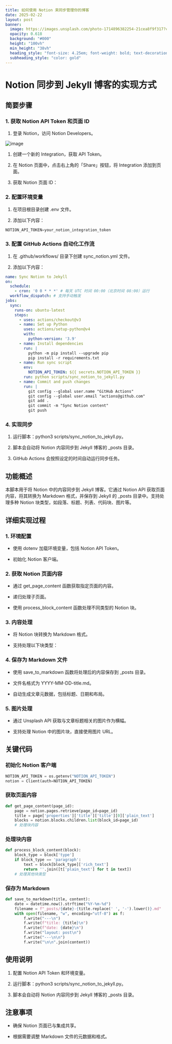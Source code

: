 ```yaml
---
title: 如何使用 Notion 来同步管理你的博客
date: 2025-02-22
layout: post
banner:
  image: https://images.unsplash.com/photo-1714896382254-21cea8f9f317?crop=entropy&cs=tinysrgb&fit=max&fm=jpg&ixid=M3w2OTIwMzJ8MHwxfHJhbmRvbXx8fHx8fHx8fDE3NDAyNDg2NDF8&ixlib=rb-4.0.3&q=80&w=1080
  opacity: 0.618
  background: "#000"
  height: "100vh"
  min_height: "38vh"
  heading_style: "font-size: 4.25em; font-weight: bold; text-decoration: underline"
  subheading_style: "color: gold"
---
```


# Notion 同步到 Jekyll 博客的实现方式

## 简要步骤

### 1. 获取 Notion API Token 和页面 ID

1. 登录 Notion，访问 Notion Developers。

![image](https://prod-files-secure.s3.us-west-2.amazonaws.com/a7a0cc5a-89b9-4cda-8686-1fba0ca52f40/d19c1afe-dea5-4312-9333-786b0ba83054/image.png?X-Amz-Algorithm=AWS4-HMAC-SHA256&X-Amz-Content-Sha256=UNSIGNED-PAYLOAD&X-Amz-Credential=ASIAZI2LB4665HVB5YPY%2F20250222%2Fus-west-2%2Fs3%2Faws4_request&X-Amz-Date=20250222T182401Z&X-Amz-Expires=3600&X-Amz-Security-Token=IQoJb3JpZ2luX2VjEMn%2F%2F%2F%2F%2F%2F%2F%2F%2F%2FwEaCXVzLXdlc3QtMiJHMEUCICEGH8PDVhXvIDgxvtQa29UXp%2Bf6%2FR6gK6OXkqhKlWliAiEAizcerDf4xi850f4EDdXQF6kJjW%2BKg%2Fb2QHZC3ufp4yoqiAQI8f%2F%2F%2F%2F%2F%2F%2F%2F%2F%2FARAAGgw2Mzc0MjMxODM4MDUiDJqEjnHdXfu1zFGpEyrcAxGizW%2Bkul7vzQsYGEyyoIY64FUMwkb6gyzvzxzHwnCp%2BCdRxfmOQCaskHetsOdrWaW7AWsxlL70ixWcV0ATc4hJEz4BUJxgJIkwq5oHKk3Bd%2BzUtRQ8GK%2Fh2PrTKBryJlT4pjBH%2Bm7%2BQpoYku8dUvzdpCfrr6sxMJo0RfWdH26M1uoKFCMgIL%2FPEpGrPeVRL%2Bwh889Jo1d%2FeUmuetLOAj1tdSfSGthtVjYkTfrKNGaOMVTkfY8ONj0bK6tHkWrb0pxVpjSs9EMe6BxiwbDwM8GHPGS3dMctpbH18U0LrGsiX1vBgjK3n3DY6ANxIu4D36A4MAOYa%2F4PsW4YsGSuBlDziO1E06PShjXrKNL5yh4YVWVDdnKFPFtG5u0G9lzfU4rRivmiJGPcE346%2FpkOw3JeV9y7x74fWq7XLeBCl1xFpiT0Vu%2B3EDc%2F0GgIsvq6otccppPtm4Eh39lvEljMXXimkphb8RDp%2F8URs5Giv%2BZVHYz2EaNBlWeESjL7TR4%2BjfzuXp5HlMeQYDcNddvUSza0CAlVgKem8OogW8GVwE2CXjmidVtbNl6eskpPBU%2FuW%2FUSQzdR%2FLlubW1mYqQkki1RRrLz0xz9ggOV33L4Acg6Bb88BbNV0GfBfOckMMDy570GOqUBRFYbUOGfErojb0d9dHCduXTDDGF7BeGjdcl5jUFb6J%2BZpmzgxPmc5BBbs9QmD9%2FfJ5jY7GSbXOx3ZyZ2qAWKF3u4INFL0xBO%2FN4lFK1DqwUf36DHT9%2FagAaM8nz1NMPvdraumrdyJn17LQ0oCBbbDF7JUypyZaj2YZw8%2B5PXu55PWFxT4V1nNl0hcbOEOdCPP35WikjkhMsdDtWzCd09H1AFZmiU&X-Amz-Signature=46f3c6df0fc6ed78dee9c3ca72c43f73285a3b26c79797650c11201d870d1734&X-Amz-SignedHeaders=host&x-id=GetObject)

1. 创建一个新的 Integration，获取 API Token。

1. 在 Notion 页面中，点击右上角的「Share」按钮，将 Integration 添加到页面。

1. 获取 Notion 页面 ID：


### 2. 配置环境变量

1. 在项目根目录创建 .env 文件。

1. 添加以下内容：

```javascript
NOTION_API_TOKEN=your_notion_integration_token
```

### 3. 配置 GitHub Actions 自动化工作流

1. 在 .github/workflows/ 目录下创建 sync_notion.yml 文件。

1. 添加以下内容：

```yaml
name: Sync Notion to Jekyll
on:
  schedule:
    - cron: '0 0 * * *' # 每天 UTC 时间 00:00（北京时间 08:00）运行
  workflow_dispatch: # 支持手动触发
jobs:
  sync:
    runs-on: ubuntu-latest
    steps:
      - uses: actions/checkout@v3
      - name: Set up Python
        uses: actions/setup-python@v4
        with:
          python-version: '3.9'
      - name: Install dependencies
        run: |
          python -m pip install --upgrade pip
          pip install -r requirements.txt
      - name: Run sync script
        env:
          NOTION_API_TOKEN: ${{ secrets.NOTION_API_TOKEN }}
        run: python scripts/sync_notion_to_jekyll.py
      - name: Commit and push changes
        run: |
          git config --global user.name "GitHub Actions"
          git config --global user.email "actions@github.com"
          git add .
          git commit -m "Sync Notion content"
          git push
```

### 4. 实现同步

1. 运行脚本：python3 scripts/sync_notion_to_jekyll.py。

1. 脚本会自动将 Notion 内容同步到 Jekyll 博客的 _posts 目录。

1. GitHub Actions 会按照设定的时间自动运行同步任务。

## 功能概述

本脚本用于将 Notion 中的内容同步到 Jekyll 博客。它通过 Notion API 获取页面内容，将其转换为 Markdown 格式，并保存到 Jekyll 的 _posts 目录中。支持处理多种 Notion 块类型，如段落、标题、列表、代码块、图片等。

## 详细实现过程

### 1. 环境配置

- 使用 dotenv 加载环境变量，包括 Notion API Token。

- 初始化 Notion 客户端。

### 2. 获取 Notion 页面内容

- 通过 get_page_content 函数获取指定页面的内容。

- 递归处理子页面。

- 使用 process_block_content 函数处理不同类型的 Notion 块。

### 3. 内容处理

- 将 Notion 块转换为 Markdown 格式。

- 支持处理以下块类型：


### 4. 保存为 Markdown 文件

- 使用 save_to_markdown 函数将处理后的内容保存到 _posts 目录。

- 文件名格式为 YYYY-MM-DD-title.md。

- 自动生成文章元数据，包括标题、日期和布局。

### 5. 图片处理

- 通过 Unsplash API 获取与文章标题相关的图片作为横幅。

- 支持处理 Notion 中的图片块，直接使用图片 URL。

## 关键代码

### 初始化 Notion 客户端

```python
NOTION_API_TOKEN = os.getenv("NOTION_API_TOKEN")
notion = Client(auth=NOTION_API_TOKEN)
```

### 获取页面内容

```python
def get_page_content(page_id):
    page = notion.pages.retrieve(page_id=page_id)
    title = page['properties']['title']['title'][0]['plain_text']
    blocks = notion.blocks.children.list(block_id=page_id)
    # 处理块内容
```

### 处理块内容

```python
def process_block_content(block):
    block_type = block['type']
    if block_type == 'paragraph':
        text = block[block_type]['rich_text']
        return ''.join([t['plain_text'] for t in text])
    # 处理其他块类型
```

### 保存为 Markdown

```python
def save_to_markdown(title, content):
    date = datetime.now().strftime("%Y-%m-%d")
    filename = f"_posts/{date}-{title.replace(' ', '-').lower()}.md"
    with open(filename, "w", encoding="utf-8") as f:
        f.write("---\n")
        f.write(f"title: {title}\n")
        f.write(f"date: {date}\n")
        f.write("layout: post\n")
        f.write("---\n\n")
        f.write("\n\n".join(content))
```

## 使用说明

1. 配置 Notion API Token 和环境变量。

1. 运行脚本：python3 scripts/sync_notion_to_jekyll.py。

1. 脚本会自动将 Notion 内容同步到 Jekyll 博客的 _posts 目录。

## 注意事项

- 确保 Notion 页面已与集成共享。

- 根据需要调整 Markdown 文件的元数据和格式。